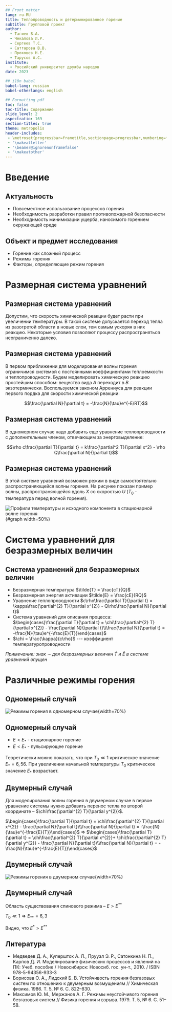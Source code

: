 ```yaml
---
## Front matter
lang: ru-RU
title: Теплопроводность и детерминированное горение
subtitle: Групповой проект
author:
  - Тагиев Б.А.
  - Чекалова Л.Р.
  - Сергеев Т.С.
  - Саттарова В.В.
  - Прокошев Н.Е.
  - Тарусов А.С.
institute:
  - Российский университет дружбы народов
date: 2023

## i18n babel
babel-lang: russian
babel-otherlangs: english

## Formatting pdf
toc: false
toc-title: Содержание
slide_level: 2
aspectratio: 169
section-titles: true
theme: metropolis
header-includes:
 - \metroset{progressbar=frametitle,sectionpage=progressbar,numbering=fraction}
 - '\makeatletter'
 - '\beamer@ignorenonframefalse'
 - '\makeatother'
---
```

# Введение

## Актуальность

- Повсеместное использование процессов горения
- Необходимость разработки правил противопожарной безопасности
- Необходимость минимизации ущерба, наносимого горением окружающей среде

## Объект и предмет исследования

- Горение как сложный процесс
- Режимы горения
- Факторы, определяющие режим горения

# Размерная система уравнений

## Размерная система уравнений

Допустим, что скорость химической реакции будет расти при увеличении температуры. В такой системе допускается переход тепла из разогретой области в новые слои, тем самым ускоряя в них реакцию. Некоторые условия позволяют процессу распространяться неограниченно далеко.

## Размерная система уравнений

В первом приближении для моделирования волны горения ограничимся системой с постоянными коеффициентами теплоемкости и теплопроводности. Будем моделировать химическую реакцию простейшим способом: вещество вида $A$ переходит в $B$ экзотермически. Воспользуемся законом Аррениуса для реакции первого пордка для скорости химической реакции:

$$\frac{\partial N}{\partial t} = -\frac{N}{\tau}e^{-E/RT}$$

## Размерная система уравнений

В одномерном случае надо добавить еще уравнение теплопроводности с дополнительным членом, отвечающим за энерговыделение:

$$\rho c\frac{\partial T}{\partial t} = k\frac{\partial^2 T}{\partial x^2} - \rho Q\frac{\partial N}{\partial t}$$

## Размерная система уравнений

В этой системе уравнений возможен режим в виде самостоятельно распространяющейся волны горения. На рисунке показан пример волны, распространяющейся вдоль $X$ со скоростью $U$ ($T_{0}$ - температура перед волной горения).

![Профили температуры и исходного компонента в стационарной волне горения](./image/graph.png){#graph width=50%}

# Система уравнений для безразмерных величин

## Система уравнений для безразмерных величин

- Безразмерная температура $\tilde{T} = \frac{cT}{Q}$
- Безразмерная энергия активации $\tilde{E} = \frac{cE}{RQ}$
- Уравнение теплопроводности $c\rho\frac{\partial T}{\partial t} = \kappa\frac{\partial^{2} T}{\partial x^{2}} - Q\rho\frac{\partial N}{\partial t}$
- Система уравнений для описания процесса: $\begin{cases}\frac{\partial T}{\partial t} = \chi\frac{\partial^{2} T}{\partial x^{2}} - \frac{\partial N}{\partial t}\\\frac{\partial N}{\partial t} = -\frac{N}{\tau}e^{-\frac{E}{T}}\end{cases}$
- $\chi = \frac{\kappa}{c\rho}$ --- коэффициент температуропроводности

*Примечание: знак $\sim$ для безразмерных величин $\tilde{T}$ и $\tilde{E}$ в системе уравнений опущен*

# Различные режимы горения

## Одномерный случай

![Режимы горения в одномерном случае](image/1.png){width=70%}

## Одномерный случай

- $E < E_{*}$ - стационарное горение
- $E < E_{*}$ - пульсирующее горение

Теоретически можно показать, что при $T_{0} \ll 1$ критическое значение $E_{*} = {6,56}$. При увеличении начальной температуры $T_{0}$ критическое значение $E_{*}$ возрастает.

## Двумерный случай

Для моделирования волны горения в двумерном случае в первое уравнение системы нужно добавить перенос тепла по второй координате – $\chi\frac{\partial^{2} T}{\partial y^{2}}$. 

$\begin{cases}\frac{\partial T}{\partial t} = \chi\frac{\partial^{2} T}{\partial x^{2}} - \frac{\partial N}{\partial t}\\\frac{\partial N}{\partial t} = -\frac{N}{\tau}e^{-\frac{E}{T}}\end{cases}$ $\Rightarrow$ $\begin{cases}\frac{\partial T}{\partial t} = \chi\frac{\partial^{2} T}{\partial x^{2}}+ \chi\frac{\partial^{2} T}{\partial y^{2}} - \frac{\partial N}{\partial t}\\\frac{\partial N}{\partial t} = -\frac{N}{\tau}e^{-\frac{E}{T}}\end{cases}$

## Двумерный случай

![Режимы горения в двумерном случае](image/2.png){width=70%}

## Двумерный случай

Область существования спинового режима – $E > E^{**}$

$T_{0} \ll 1 \Rightarrow E_{**} = {6,3}$

Видно, что $E^{*} > E^{**}$ 


## Литература

- Медведев Д. А., Куперштох А. Л., Прууэл Э. Р., Сатонкина Н. П., Карпов Д. И. Моделирование физических процессов и явлений на ПК: Учеб. пособие / Новосибирск: Новосиб. гос. ун-т., 2010. / ISBN 978-5-94356-933-3 
- Борисова О. А., Лидский Б. В. Устойчивость горения безгазовых
систем по отношению к двумерным возмущениям // Химическая
физика. 1986. Т. 5, № 6. С. 822–830.
- Максимов Ю. М., Мержанов А. Г. Режимы неустойчивого горения
безгазовых систем // Физика горения и взрыва. 1979. Т. 5, № 6.
С. 51–58.

